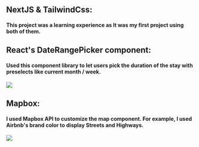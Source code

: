 
## NextJS & TailwindCss:
#### This project was a learning experience as It was my first project using both of them.

## React's DateRangePicker component:
#### Used this component library to let users pick the duration of the stay with preselects like current month / week.

![](Airbnb_UI.gif)

## Mapbox:
#### I used Mapbox API to customize the map component. For example, I used Airbnb's brand color to display Streets and Highways. 
![](Mapbox.gif)
